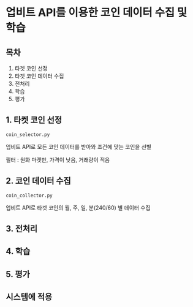 # 업비트 API를 이용한 코인 데이터 수집 및 학습

## 목차
1. 타겟 코인 선정
2. 타겟 코인 데이터 수집
3. 전처리
4. 학습
5. 평가


## 1. 타켓 코인 선정

`coin_selector.py`

업비트 API로 모든 코인 데이터를 받아와 조건에 맞는 코인을 선별

필터 : 원화 마켓만, 가격이 낮음, 거래량이 적음

## 2. 코인 데이터 수집

`coin_collector.py`

업비트 API로 타겟 코인의 월, 주, 일, 분(240/60) 별 데이터 수집

## 3. 전처리

## 4. 학습

## 5. 평가

## 시스템에 적용